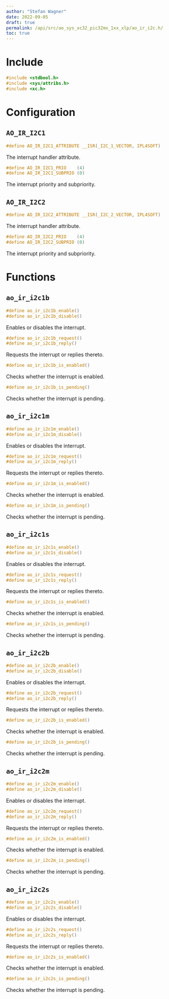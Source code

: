 ```yaml
---
author: "Stefan Wagner"
date: 2022-09-05
draft: true
permalink: /api/src/ao_sys_xc32_pic32mx_1xx_xlp/ao_ir_i2c.h/
toc: true
---
```


# Include

```c
#include <stdbool.h>
#include <sys/attribs.h>
#include <xc.h>
```

# Configuration

## `AO_IR_I2C1`

```c
#define AO_IR_I2C1_ATTRIBUTE __ISR(_I2C_1_VECTOR, IPL4SOFT)
```

The interrupt handler attribute.

```c
#define AO_IR_I2C1_PRIO    (4)
#define AO_IR_I2C1_SUBPRIO (0)
```

The interrupt priority and subpriority.

## `AO_IR_I2C2`

```c
#define AO_IR_I2C2_ATTRIBUTE __ISR(_I2C_2_VECTOR, IPL4SOFT)
```

The interrupt handler attribute.

```c
#define AO_IR_I2C2_PRIO    (4)
#define AO_IR_I2C2_SUBPRIO (0)
```

The interrupt priority and subpriority.

# Functions

## `ao_ir_i2c1b`

```c
#define ao_ir_i2c1b_enable()
#define ao_ir_i2c1b_disable()
```

Enables or disables the interrupt.

```c
#define ao_ir_i2c1b_request()
#define ao_ir_i2c1b_reply()
```

Requests the interrupt or replies thereto.

```c
#define ao_ir_i2c1b_is_enabled()
```

Checks whether the interrupt is enabled.

```c
#define ao_ir_i2c1b_is_pending()
```

Checks whether the interrupt is pending.

## `ao_ir_i2c1m`

```c
#define ao_ir_i2c1m_enable()
#define ao_ir_i2c1m_disable()
```

Enables or disables the interrupt.

```c
#define ao_ir_i2c1m_request()
#define ao_ir_i2c1m_reply()
```

Requests the interrupt or replies thereto.

```c
#define ao_ir_i2c1m_is_enabled()
```

Checks whether the interrupt is enabled.

```c
#define ao_ir_i2c1m_is_pending()
```

Checks whether the interrupt is pending.

## `ao_ir_i2c1s`

```c
#define ao_ir_i2c1s_enable()
#define ao_ir_i2c1s_disable()
```

Enables or disables the interrupt.

```c
#define ao_ir_i2c1s_request()
#define ao_ir_i2c1s_reply()
```

Requests the interrupt or replies thereto.

```c
#define ao_ir_i2c1s_is_enabled()
```

Checks whether the interrupt is enabled.

```c
#define ao_ir_i2c1s_is_pending()
```

Checks whether the interrupt is pending.

## `ao_ir_i2c2b`

```c
#define ao_ir_i2c2b_enable()
#define ao_ir_i2c2b_disable()
```

Enables or disables the interrupt.

```c
#define ao_ir_i2c2b_request()
#define ao_ir_i2c2b_reply()
```

Requests the interrupt or replies thereto.

```c
#define ao_ir_i2c2b_is_enabled()
```

Checks whether the interrupt is enabled.

```c
#define ao_ir_i2c2b_is_pending()
```

Checks whether the interrupt is pending.

## `ao_ir_i2c2m`

```c
#define ao_ir_i2c2m_enable()
#define ao_ir_i2c2m_disable()
```

Enables or disables the interrupt.

```c
#define ao_ir_i2c2m_request()
#define ao_ir_i2c2m_reply()
```

Requests the interrupt or replies thereto.

```c
#define ao_ir_i2c2m_is_enabled()
```

Checks whether the interrupt is enabled.

```c
#define ao_ir_i2c2m_is_pending()
```

Checks whether the interrupt is pending.

## `ao_ir_i2c2s`

```c
#define ao_ir_i2c2s_enable()
#define ao_ir_i2c2s_disable()
```

Enables or disables the interrupt.

```c
#define ao_ir_i2c2s_request()
#define ao_ir_i2c2s_reply()
```

Requests the interrupt or replies thereto.

```c
#define ao_ir_i2c2s_is_enabled()
```

Checks whether the interrupt is enabled.

```c
#define ao_ir_i2c2s_is_pending()
```

Checks whether the interrupt is pending.
